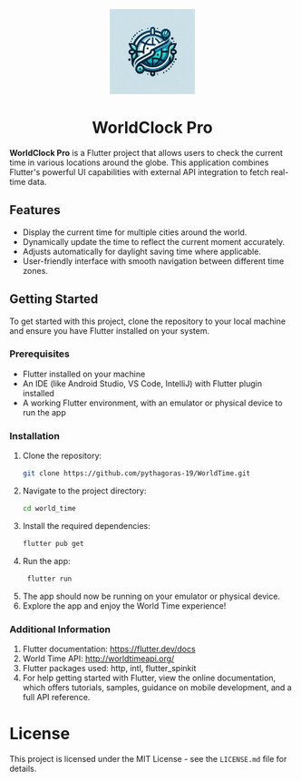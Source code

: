 <p align="center">
  <img src="assets/world_time_logo.webp" width="150" alt="logo"/>
</p>
<h1 align="center">WorldClock Pro</h1>


**WorldClock Pro** is a Flutter project that allows users to check the current time in various locations around the globe. This application combines Flutter's powerful UI capabilities with external API integration to fetch real-time data.

## Features

- Display the current time for multiple cities around the world.
- Dynamically update the time to reflect the current moment accurately.
- Adjusts automatically for daylight saving time where applicable.
- User-friendly interface with smooth navigation between different time zones.

## Getting Started

To get started with this project, clone the repository to your local machine and ensure you have Flutter installed on your system.

### Prerequisites

- Flutter installed on your machine
- An IDE (like Android Studio, VS Code, IntelliJ) with Flutter plugin installed
- A working Flutter environment, with an emulator or physical device to run the app

### Installation

1. Clone the repository:
   ```sh
   git clone https://github.com/pythagoras-19/WorldTime.git
    ```
2. Navigate to the project directory:
   ```sh
   cd world_time
   ```
3. Install the required dependencies:
   ```sh
   flutter pub get
   ```
4. Run the app:
   ```sh
    flutter run
    ```
4. The app should now be running on your emulator or physical device.
5. Explore the app and enjoy the World Time experience!

### Additional Information
1. Flutter documentation: https://flutter.dev/docs
2. World Time API: http://worldtimeapi.org/
3. Flutter packages used: http, intl, flutter_spinkit
4. For help getting started with Flutter, view the online documentation, which offers tutorials, samples, guidance on mobile development, and a full API reference.

# License 
This project is licensed under the MIT License - see the `LICENSE.md` file for details.